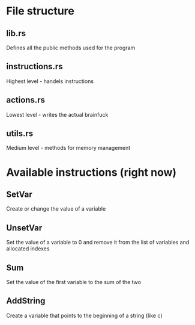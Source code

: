 # File structure

## lib.rs

Defines all the public methods used for the program

## instructions.rs

Highest level - handels instructions

## actions.rs

Lowest level - writes the actual brainfuck

## utils.rs

Medium level - methods for memory management

# Available instructions (right now)

## SetVar

Create or change the value of a variable

## UnsetVar

Set the value of a variable to 0 and remove it from the list of variables and allocated indexes

## Sum

Set the value of the first variable to the sum of the two

## AddString

Create a variable that points to the beginning of a string (like c)
